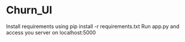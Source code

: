 # Churn_UI
Install requirements using pip install -r requirements.txt
Run app.py and access you server on localhost:5000
